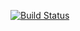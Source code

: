 [![Build Status](https://travis-ci.com/nickharder88/parkabl.svg?token=hGS5rvTqiVZvHgnYNbjL&branch=develop)](https://travis-ci.com/nickharder88/parkabl)
